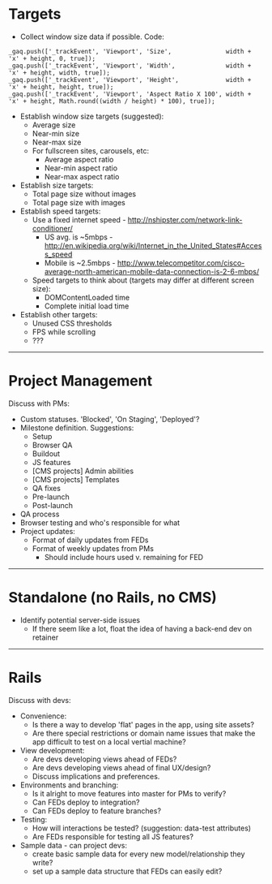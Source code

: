 # Targets

* Collect window size data if possible. Code:

```
_gaq.push(['_trackEvent', 'Viewport', 'Size',               width + 'x' + height, 0, true]);
_gaq.push(['_trackEvent', 'Viewport', 'Width',              width + 'x' + height, width, true]);
_gaq.push(['_trackEvent', 'Viewport', 'Height',             width + 'x' + height, height, true]);
_gaq.push(['_trackEvent', 'Viewport', 'Aspect Ratio X 100', width + 'x' + height, Math.round((width / height) * 100), true]);
```

* Establish window size targets (suggested):
  * Average size
  * Near-min size
  * Near-max size
  * For fullscreen sites, carousels, etc:
    * Average aspect ratio
    * Near-min aspect ratio
    * Near-max aspect ratio
* Establish size targets:
  * Total page size without images
  * Total page size with images
* Establish speed targets:
  * Use a fixed internet speed - http://nshipster.com/network-link-conditioner/
    * US avg. is ~5mbps - http://en.wikipedia.org/wiki/Internet_in_the_United_States#Access_speed
    * Mobile is ~2.5mbps - http://www.telecompetitor.com/cisco-average-north-american-mobile-data-connection-is-2-6-mbps/
  * Speed targets to think about (targets may differ at different screen size):
    * DOMContentLoaded time
    * Complete initial load time
* Establish other targets:
  * Unused CSS thresholds
  * FPS while scrolling
  * ???

<hr>

# Project Management

Discuss with PMs:

* Custom statuses. 'Blocked', 'On Staging', 'Deployed'?
* Milestone definition. Suggestions:
  * Setup
  * Browser QA
  * Buildout
  * JS features
  * [CMS projects] Admin abilities
  * [CMS projects] Templates
  * QA fixes
  * Pre-launch
  * Post-launch
* QA process
* Browser testing and who's responsible for what
* Project updates:
  * Format of daily updates from FEDs
  * Format of weekly updates from PMs
    * Should include hours used v. remaining for FED

<hr>

# Standalone (no Rails, no CMS)

* Identify potential server-side issues
  * If there seem like a lot, float the idea of having a back-end dev on retainer

<hr>

# Rails

Discuss with devs:

* Convenience:
  * Is there a way to develop 'flat' pages in the app, using site assets?
  * Are there special restrictions or domain name issues that make the app difficult to test on a local vertial machine?
* View development:
  * Are devs developing views ahead of FEDs?
  * Are devs developing views ahead of final UX/design?
  * Discuss implications and preferences.
* Environments and branching:
  * Is it alright to move features into master for PMs to verify?
  * Can FEDs deploy to integration?
  * Can FEDs deploy to feature branches?
* Testing:
  * How will interactions be tested? (suggestion: data-test attributes)
  * Are FEDs responsible for testing all JS features?
* Sample data - can project devs:
  * create basic sample data for every new model/relationship they write?
  * set up a sample data structure that FEDs can easily edit?
